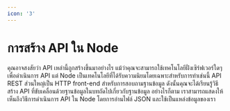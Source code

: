 ```yaml
---
icon: '3'
---
```


# การสร้าง API ใน Node

คุณอาจสงสัยว่า API เหล่านี้ถูกสร้างขึ้นมาอย่างไร แม้ว่าคุณจะสามารถใช้เทคโนโลยีฝั่งเซิร์ฟเวอร์ใดๆ เพื่อดำเนินการ API แต่ Node เป็นเทคโนโลยีที่ได้รับความนิยมโดยเฉพาะสำหรับการทำเช่นนี้ API REST ส่วนใหญ่เป็น HTTP front-end สำหรับการสอบถามฐานข้อมูล ดังนั้นคุณจะได้เรียนรู้วิธีสร้าง API ที่ขับเคลื่อนด้วยฐานข้อมูลในบทถัดไปเกี่ยวกับฐานข้อมูล อย่างไรก็ตาม เราสามารถแสดงให้เห็นถึงวิธีการดำเนินการ API ใน Node โดยการอ่านไฟล์ JSON และใช้เป็นแหล่งข้อมูลของเรา

